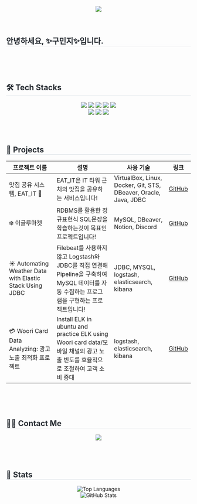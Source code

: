 <div align="center">
    <img src="https://capsule-render.vercel.app/api?type=waving&color=auto&height=180&text=HELLO🙌&animation=fadeIn&fontColor=ffffff&fontSize=50" />
</div>
</br>
</br>
<h2 style="border-bottom: 1px solid #d8dee4; color: #282d33;">안녕하세요, ✨구민지✨입니다.</h2>
</br>
</br>
</br>
<h2 style="border-bottom: 1px solid #d8dee4; color: #282d33;">🛠️ Tech Stacks</h2>
<div align="center">
    <img src="https://img.shields.io/badge/C-A8B9CC?style=for-the-badge&logo=C&logoColor=white">
    <img src="https://img.shields.io/badge/Elasticsearch-005571?style=for-the-badge&logo=Elasticsearch&logoColor=white">
    <img src="https://img.shields.io/badge/HTML5-E34F26?style=for-the-badge&logo=HTML5&logoColor=white">
    <img src="https://img.shields.io/badge/Java-007396?style=for-the-badge&logo=Java&logoColor=white">
    <img src="https://img.shields.io/badge/Javascript-F7DF1E?style=for-the-badge&logo=Javascript&logoColor=white">
    <br/>
    <img src="https://img.shields.io/badge/Linux-FCC624?style=for-the-badge&logo=Linux&logoColor=white">
    <img src="https://img.shields.io/badge/MySQL-4479A1?style=for-the-badge&logo=MySQL&logoColor=white">
    <img src="https://img.shields.io/badge/Oracle-F80000?style=for-the-badge&logo=Oracle&logoColor=white">
</div>
</br>
</br>
</br>
<h2 style="border-bottom: 1px solid #d8dee4; color: #282d33;">📂 Projects</h2>

<table>
    <thead>
        <tr>
            <th>프로젝트 이름</th>
            <th>설명</th>
            <th>사용 기술</th>
            <th>링크</th>
        </tr>
    </thead>
    <tbody>
        <tr>
            <td>맛집 공유 시스템, EAT_IT 🍜</td>
            <td>EAT_IT은 IT 타워 근처의 맛집을 공유하는 서비스입니다!</td>
            <td>VirtualBox, Linux, Docker, Git, STS, DBeaver, Oracle, Java, JDBC</td>
            <td><a href="https://github.com/3kim-gu/Eat_IT" target="_blank">GitHub</a></td>
        </tr>
        <tr>
            <td>❄️ 이글루마켓</td>
            <td>RDBMS를 활용한 정규표현식 SQL문장을 학습하는것이 목표인 프로젝트입니다!</td>
            <td>MySQL, DBeaver, Notion, Discord</td>
            <td><a href="https://github.com/IglooMarket/IglooMarket" target="_blank">GitHub</a></td>
        </tr>
        <tr>
            <td>☀️ Automating Weather Data with Elastic Stack Using JDBC</td>
            <td>Filebeat를 사용하지 않고 Logstash와 JDBC를 직접 연결해 Pipeline을 구축하여 MySQL 데이터를 자동 수집하는 프로그램을 구현하는 프로젝트입니다!</td>
            <td>JDBC, MYSQL, logstash, elasticsearch, kibana</td>
            <td><a href="https://github.com/minsung159357/weather" target="_blank">GitHub</a></td>
        </tr>
        <tr>
            <td>💳 Woori Card Data Analyzing: 광고 노출 최적화 프로젝트</td>
            <td>Install ELK in ubuntu and practice ELK using Woori card data/모바일 채널의 광고 노출 빈도를 효율적으로 조절하여 고객 소비 증대</td>
            <td>logstash, elasticsearch, kibana</td>
            <td><a href="https://github.com/letsgojh0810/wooridata">GitHub</a></td>
        </tr>
    </tbody>
</table>

</br>
</br>
</br>
<h2 style="border-bottom: 1px solid #d8dee4; color: #282d33;">🧑‍💻 Contact Me</h2>
<div align="center">
    <a href="https://velog.io/@minjee/posts">
        <img src="https://img.shields.io/badge/Velog-20C997?style=for-the-badge&logo=Velog&logoColor=white">
    </a>
</div>

</br>
</br>
</br>
<h2 style="border-bottom: 1px solid #d8dee4; color: #282d33;">🏅 Stats</h2>
<div align="center">
    <img src="https://github-readme-stats.vercel.app/api/top-langs/?username=minjee83&layout=compact&theme=radical" alt="Top Languages">
    <br>
    <img src="https://github-readme-stats.vercel.app/api?username=minjee83&show_icons=true&theme=radical" alt="GitHub Stats">
</div>
